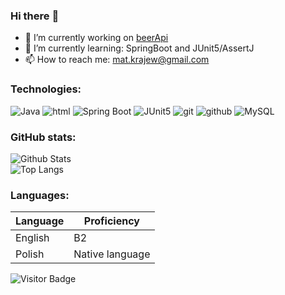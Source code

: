 ### Hi there :penguin:
- 🔭 I’m currently working on [beerApi](https://github.com/matsior/beer-api)
- 🌱 I’m currently learning: SpringBoot and JUnit5/AssertJ
- 📫 How to reach me: mat.krajew@gmail.com

### Technologies:
![Java](https://img.shields.io/badge/-java-black?style=flat&logo=java)
![html](https://img.shields.io/badge/-html5-black?style=flat&logo=html5)
![Spring Boot](https://img.shields.io/badge/-Spring%20Boot-black?style=flat&logo=springboot)
![JUnit5](https://img.shields.io/badge/-JUnit5-black?style=flat&logo=junit5)
![git](https://img.shields.io/badge/-git-black?style=flat&logo=git)
![github](https://img.shields.io/badge/-github-black?style=flat&logo=github)
![MySQL](https://img.shields.io/badge/-MySql-black?style=flat&logo=mysql&logoColor=white)

### GitHub stats:
![Github Stats](https://github-readme-stats.vercel.app/api?username=matsior&show_icons=true&include_all_commits=true&count_private=true&custom_title=My%20github%20stats)<br/>
![Top Langs](https://github-readme-stats.vercel.app/api/top-langs/?username=matsior)

### Languages:
| Language      | Proficiency            |
| ------------- | -----------------------|
| English       | B2                     |
| Polish        | Native language        |

![Visitor Badge](https://visitor-badge.laobi.icu/badge?page_id=matsior.matsior)
